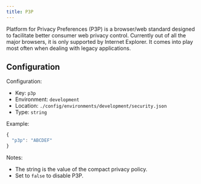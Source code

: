 ```yaml
---
title: P3P
---
```


Platform for Privacy Preferences (P3P) is a browser/web standard designed to facilitate better consumer web privacy control. Currently out of all the major browsers, it is only supported by Internet Explorer. It comes into play most often when dealing with legacy applications.

## Configuration

Configuration:

- Key: `p3p`
- Environment: `development`
- Location: `./config/environments/development/security.json`
- Type: `string`

Example:

```js
{
  "p3p": "ABCDEF"
}
```

Notes:

- The string is the value of the compact privacy policy.
- Set to `false` to disable P3P.
